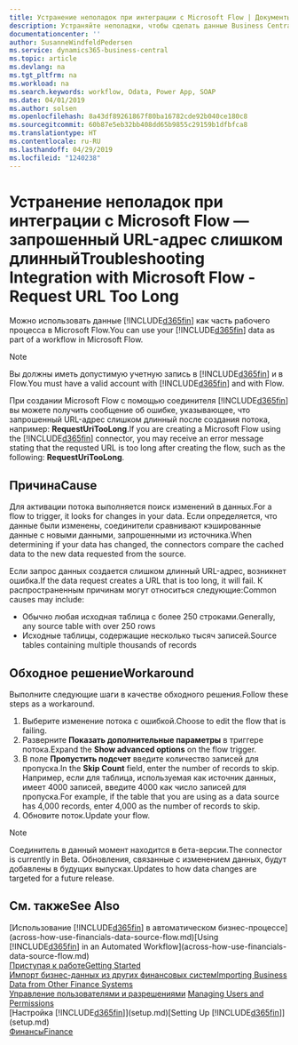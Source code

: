 ```yaml
---
title: Устранение неполадок при интеграции с Microsoft Flow | Документы Майкрософт
description: Устраняйте неполадки, чтобы сделать данные Business Central доступными в качестве источника данных и указать URL-адрес OData ваших веб-служб для создания автоматического бизнес-процесса.
documentationcenter: ''
author: SusanneWindfeldPedersen
ms.service: dynamics365-business-central
ms.topic: article
ms.devlang: na
ms.tgt_pltfrm: na
ms.workload: na
ms.search.keywords: workflow, Odata, Power App, SOAP
ms.date: 04/01/2019
ms.author: solsen
ms.openlocfilehash: 8a43df89261867f80ba16782cde92b040ce180c8
ms.sourcegitcommit: 60b87e5eb32bb408dd65b9855c29159b1dfbfca8
ms.translationtype: HT
ms.contentlocale: ru-RU
ms.lasthandoff: 04/29/2019
ms.locfileid: "1240238"
---
```

# <a name="troubleshooting-integration-with-microsoft-flow---request-url-too-long"></a><span data-ttu-id="ac27f-103">Устранение неполадок при интеграции с Microsoft Flow — запрошенный URL-адрес слишком длинный</span><span class="sxs-lookup"><span data-stu-id="ac27f-103">Troubleshooting Integration with Microsoft Flow - Request URL Too Long</span></span>
<span data-ttu-id="ac27f-104">Можно использовать данные [!INCLUDE[d365fin](includes/d365fin_md.md)] как часть рабочего процесса в Microsoft Flow.</span><span class="sxs-lookup"><span data-stu-id="ac27f-104">You can use your [!INCLUDE[d365fin](includes/d365fin_md.md)] data as part of a workflow in Microsoft Flow.</span></span>  

> [!NOTE]  
>   <span data-ttu-id="ac27f-105">Вы должны иметь допустимую учетную запись в [!INCLUDE[d365fin](includes/d365fin_md.md)] и в Flow.</span><span class="sxs-lookup"><span data-stu-id="ac27f-105">You must have a valid account with [!INCLUDE[d365fin](includes/d365fin_md.md)] and with Flow.</span></span>  

<span data-ttu-id="ac27f-106">При создании Microsoft Flow с помощью соединителя [!INCLUDE[d365fin](includes/d365fin_md.md)] вы можете получить сообщение об ошибке, указывающее, что запрошенный URL-адрес слишком длинный после создания потока, например: **RequestUriTooLong**.</span><span class="sxs-lookup"><span data-stu-id="ac27f-106">If you are creating a Microsoft Flow using the [!INCLUDE[d365fin](includes/d365fin_md.md)] connector, you may receive an error message stating that the requsted URL is too long after creating the flow, such as the following: **RequestUriTooLong**.</span></span>

## <a name="cause"></a><span data-ttu-id="ac27f-107">Причина</span><span class="sxs-lookup"><span data-stu-id="ac27f-107">Cause</span></span>
<span data-ttu-id="ac27f-108">Для активации потока выполняется поиск изменений в данных.</span><span class="sxs-lookup"><span data-stu-id="ac27f-108">For a flow to trigger, it looks for changes in your data.</span></span> <span data-ttu-id="ac27f-109">Если определяется, что данные были изменены, соединители сравнивают кэшированные данные с новыми данными, запрошенными из источника.</span><span class="sxs-lookup"><span data-stu-id="ac27f-109">When determining if your data has changed, the connectors compare the cached data to the new data requested from the source.</span></span>  

<span data-ttu-id="ac27f-110">Если запрос данных создается слишком длинный URL-адрес, возникнет ошибка.</span><span class="sxs-lookup"><span data-stu-id="ac27f-110">If the data request creates a URL that is too long, it will fail.</span></span> <span data-ttu-id="ac27f-111">К распространенным причинам могут относиться следующие:</span><span class="sxs-lookup"><span data-stu-id="ac27f-111">Common causes may include:</span></span>
- <span data-ttu-id="ac27f-112">Обычно любая исходная таблица с более 250 строками.</span><span class="sxs-lookup"><span data-stu-id="ac27f-112">Generally, any source table with over 250 rows</span></span>
- <span data-ttu-id="ac27f-113">Исходные таблицы, содержащие несколько тысяч записей.</span><span class="sxs-lookup"><span data-stu-id="ac27f-113">Source tables containing multiple thousands of records</span></span>

## <a name="workaround"></a><span data-ttu-id="ac27f-114">Обходное решение</span><span class="sxs-lookup"><span data-stu-id="ac27f-114">Workaround</span></span>
<span data-ttu-id="ac27f-115">Выполните следующие шаги в качестве обходного решения.</span><span class="sxs-lookup"><span data-stu-id="ac27f-115">Follow these steps as a workaround.</span></span>
1. <span data-ttu-id="ac27f-116">Выберите изменение потока с ошибкой.</span><span class="sxs-lookup"><span data-stu-id="ac27f-116">Choose to edit the flow that is failing.</span></span>
2. <span data-ttu-id="ac27f-117">Разверните **Показать дополнительные параметры** в триггере потока.</span><span class="sxs-lookup"><span data-stu-id="ac27f-117">Expand the **Show advanced options** on the flow trigger.</span></span>
3. <span data-ttu-id="ac27f-118">В поле **Пропустить подсчет** введите количество записей для пропуска.</span><span class="sxs-lookup"><span data-stu-id="ac27f-118">In the **Skip Count** field, enter the number of records to skip.</span></span>  
<span data-ttu-id="ac27f-119">Например, если для таблица, используемая как источник данных, имеет 4000 записей, введите 4000 как число записей для пропуска.</span><span class="sxs-lookup"><span data-stu-id="ac27f-119">For example, if the table that you are using as a data source has 4,000 records, enter 4,000 as the number of records to skip.</span></span>
4. <span data-ttu-id="ac27f-120">Обновите поток.</span><span class="sxs-lookup"><span data-stu-id="ac27f-120">Update your flow.</span></span>

> [!NOTE]  
> <span data-ttu-id="ac27f-121">Соединитель в данный момент находится в бета-версии.</span><span class="sxs-lookup"><span data-stu-id="ac27f-121">The connector is currently in Beta.</span></span> <span data-ttu-id="ac27f-122">Обновления, связанные с изменением данных, будут добавлены в будущих выпусках.</span><span class="sxs-lookup"><span data-stu-id="ac27f-122">Updates to how data changes are targeted for a future release.</span></span>


## <a name="see-also"></a><span data-ttu-id="ac27f-123">См. также</span><span class="sxs-lookup"><span data-stu-id="ac27f-123">See Also</span></span>
<span data-ttu-id="ac27f-124">[Использование [!INCLUDE[d365fin](includes/d365fin_md.md)] в автоматическом бизнес-процессе](across-how-use-financials-data-source-flow.md)</span><span class="sxs-lookup"><span data-stu-id="ac27f-124">[Using [!INCLUDE[d365fin](includes/d365fin_md.md)] in an Automated Workflow](across-how-use-financials-data-source-flow.md)</span></span>  
[<span data-ttu-id="ac27f-125">Приступая к работе</span><span class="sxs-lookup"><span data-stu-id="ac27f-125">Getting Started</span></span>](product-get-started.md)  
[<span data-ttu-id="ac27f-126">Импорт бизнес-данных из других финансовых систем</span><span class="sxs-lookup"><span data-stu-id="ac27f-126">Importing Business Data from Other Finance Systems</span></span>](across-import-data-configuration-packages.md)  
<span data-ttu-id="ac27f-127">[Управление пользователями и разрешениями](ui-how-users-permissions.md)  </span><span class="sxs-lookup"><span data-stu-id="ac27f-127">[Managing Users and Permissions](ui-how-users-permissions.md)  </span></span>  
<span data-ttu-id="ac27f-128">[Настройка [!INCLUDE[d365fin](includes/d365fin_md.md)]](setup.md)</span><span class="sxs-lookup"><span data-stu-id="ac27f-128">[Setting Up [!INCLUDE[d365fin](includes/d365fin_md.md)]](setup.md)</span></span>  
[<span data-ttu-id="ac27f-129">Финансы</span><span class="sxs-lookup"><span data-stu-id="ac27f-129">Finance</span></span>](finance.md)  
